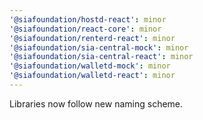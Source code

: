 ```yaml
---
'@siafoundation/hostd-react': minor
'@siafoundation/react-core': minor
'@siafoundation/renterd-react': minor
'@siafoundation/sia-central-mock': minor
'@siafoundation/sia-central-react': minor
'@siafoundation/walletd-mock': minor
'@siafoundation/walletd-react': minor
---
```


Libraries now follow new naming scheme.
